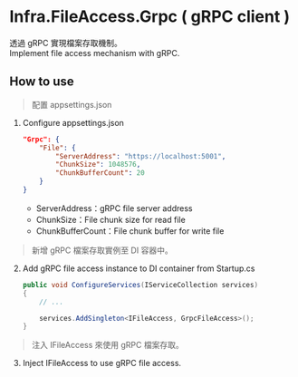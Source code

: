 # Infra.FileAccess.Grpc ( gRPC client )

透過 gRPC 實現檔案存取機制。  
Implement file access mechanism with gRPC.

## How to use

> 配置 appsettings.json

1. Configure appsettings.json

    ```json
    "Grpc": {
        "File": {
            "ServerAddress": "https://localhost:5001",
            "ChunkSize": 1048576,
            "ChunkBufferCount": 20
        }
    }
    ```

    - ServerAddress：gRPC file server address
    - ChunkSize：File chunk size for read file
    - ChunkBufferCount：File chunk buffer for write file

> 新增 gRPC 檔案存取實例至 DI 容器中。

2. Add gRPC file access instance to DI container from Startup.cs

    ```csharp
    public void ConfigureServices(IServiceCollection services)
    {
        // ...

        services.AddSingleton<IFileAccess, GrpcFileAccess>();
    }
    ```

> 注入 IFileAccess 來使用 gRPC 檔案存取。

3. Inject IFileAccess to use gRPC file access.
